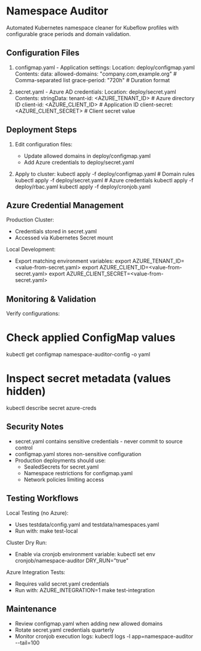Namespace Auditor
==================

Automated Kubernetes namespace cleaner for Kubeflow profiles with configurable grace periods and domain validation.

Configuration Files
--------------------
1. configmap.yaml - Application settings:
   Location: deploy/configmap.yaml
   Contents:
     data:
       allowed-domains: "company.com,example.org"  # Comma-separated list
       grace-period: "720h"                       # Duration format

2. secret.yaml - Azure AD credentials:
   Location: deploy/secret.yaml
   Contents:
     stringData:
       tenant-id: <AZURE_TENANT_ID>         # Azure directory ID
       client-id: <AZURE_CLIENT_ID>         # Application ID
       client-secret: <AZURE_CLIENT_SECRET> # Client secret value

Deployment Steps
----------------
1. Edit configuration files:
   - Update allowed domains in deploy/configmap.yaml
   - Add Azure credentials to deploy/secret.yaml

2. Apply to cluster:
   kubectl apply -f deploy/configmap.yaml  # Domain rules
   kubectl apply -f deploy/secret.yaml     # Azure credentials
   kubectl apply -f deploy/rbac.yaml
   kubectl apply -f deploy/cronjob.yaml

Azure Credential Management
---------------------------
Production Cluster:
- Credentials stored in secret.yaml
- Accessed via Kubernetes Secret mount

Local Development:
- Export matching environment variables:
  export AZURE_TENANT_ID=<value-from-secret.yaml>
  export AZURE_CLIENT_ID=<value-from-secret.yaml>
  export AZURE_CLIENT_SECRET=<value-from-secret.yaml>

Monitoring & Validation
-----------------------
Verify configurations:
# Check applied ConfigMap values
kubectl get configmap namespace-auditor-config -o yaml

# Inspect secret metadata (values hidden)
kubectl describe secret azure-creds

Security Notes
--------------
- secret.yaml contains sensitive credentials - never commit to source control
- configmap.yaml stores non-sensitive configuration
- Production deployments should use:
  * SealedSecrets for secret.yaml
  * Namespace restrictions for configmap.yaml
  * Network policies limiting access

Testing Workflows
-----------------
Local Testing (no Azure):
- Uses testdata/config.yaml and testdata/namespaces.yaml
- Run with: make test-local

Cluster Dry Run:
- Enable via cronjob environment variable:
  kubectl set env cronjob/namespace-auditor DRY_RUN="true"

Azure Integration Tests:
- Requires valid secret.yaml credentials
- Run with: AZURE_INTEGRATION=1 make test-integration

Maintenance
-----------
- Review configmap.yaml when adding new allowed domains
- Rotate secret.yaml credentials quarterly
- Monitor cronjob execution logs:
  kubectl logs -l app=namespace-auditor --tail=100
